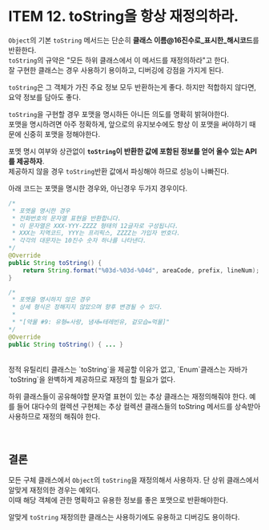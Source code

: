 # ITEM 12. **toString을 항상 재정의하라.**

`Object`의 기본 `toString` 메서드는 단순히 **클래스 이름@16진수로_표시한_해시코드**를 반환한다.  
`toString`의 규약은 "모든 하위 클래스에서 이 메서드를 재정의하라"고 한다.  
잘 구현한 클래스는 경우 사용하기 용이하고, 디버깅에 강점을 가지게 된다.

`toString`은 그 객체가 가진 주요 정보 모두 반환하는게 좋다. 하지만 적합하지 않다면, 요약 정보를 담아도 좋다.

`toString`을 구현할 경우 포맷을 명시하든 아니든 의도를 명확히 밝혀야한다.  
포맷을 명시하려면 아주 정확하게, 앞으로의 유지보수에도 항상 이 포맷을 써야하기 때문에 신중히 포맷을 정해야한다.

포멧 명시 여부와 상관없이 **`toString`이 반환한 값에 포함된 정보를 얻어 올수 있는 API를 제공하자**.  
제공하지 않을 경우 `toString`반환 값에서 파싱해야 하므로 성능이 나빠진다.

아래 코드는 포맷을 명시한 경우와, 아닌경우 두가지 경우이다.

```java
/*
 * 포멧을 명시한 경우
 * 전화번호의 문자열 표현을 반환합니다.
 * 이 문자열은 XXX-YYY-ZZZZ 형태의 12글자로 구성됩니다.
 * XXX는 지역코드, YYY는 프리픽스, ZZZZ는 가입자 번호다.
 * 각각의 대문자는 10진수 숫자 하나를 나타낸다.
*/
@Override
public String toString() {
    return String.format("%03d-%03d-%04d", areaCode, prefix, lineNum);
}

/*
 * 포멧을 명시하지 않은 경우
 * 상세 형식은 정해지지 않았으며 향후 변경될 수 있다.
 *
 * "[약물 #9: 유형=사랑, 냄새=테레빈유, 겉모습=먹물]"
*/
@Override
public String toString() { ... }
```

<br>
정적 유틸리티 클래스는 `toString`을 제공할 이유가 없고, `Enum`클래스는 자바가 `toString`을 완벽하게 제공하므로 재정의 할 필요가 없다.

하위 클래스들이 공유해야할 문자열 표현이 있는 추상 클래스는 재정의해줘야 한다. 예를 들어 대다수의 컬렉션 구현체는 추상 컬렉션 클래스들의 toString 메서드를 상속받아 사용하므로 재정의 해줘야 한다.

<br>

## 결론

모든 구체 클래스에서 `Object`의 `toString`을 재정의해서 사용하자. 단 상위 클래스에서 알맞게 재정의한 경우는 예외다.  
이때 해당 객체에 관한 명확하고 유용한 정보를 좋은 포맷으로 반환해야한다.

알맞게 `toString` 재정의한 클래스는 사용하기에도 유용하고 디버깅도 용이하다.
